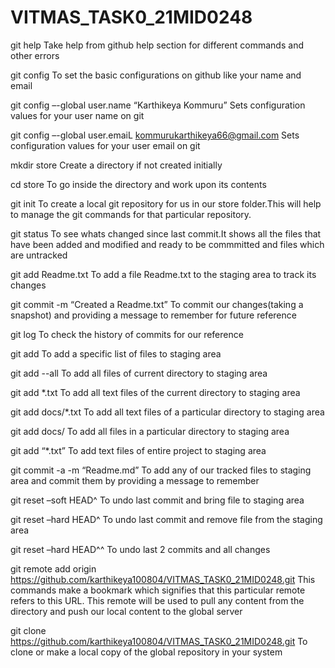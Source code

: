 # VITMAS_TASK0_21MID0248
git help
Take help from github help section for different commands and other errors 

git config
To set the basic configurations on github like your name and email
 
git config –-global user.name “Karthikeya Kommuru”
Sets configuration values for your user name on git  

git config –-global user.emaiL kommurukarthikeya66@gmail.com
Sets configuration values for your user email on git

mkdir store
Create a directory if not created initially

cd store
To go inside the directory and work upon its contents

git init
To create a local git repository for us in our store folder.This will help to manage the git commands for that particular repository. 

git status
To see whats changed since last commit.It shows all the files that have been added and modified and ready to be commmitted and files which are untracked 

git add Readme.txt
To add a file Readme.txt to the staging area to track its changes

git commit -m “Created a Readme.txt”
To commit our changes(taking a snapshot) and providing a message to remember for future reference

git log
To check the history of commits for our reference

git add
To add a specific list of files to staging area

git add --all
To add all files of current directory to staging area

git add *.txt
To add all text files of the current directory to staging area

git add docs/*.txt
To add all text files of a particular directory to staging area

git add docs/
To add all files in a particular directory to staging area

git add “*.txt”
To add text files of entire project to staging area

git commit -a -m “Readme.md”
To add any of our tracked files to staging area and commit them by providing a message to remember

git reset –soft HEAD^
To undo last commit and bring file to staging area

git reset –hard HEAD^
To undo last commit and remove file from the staging area

git reset –hard HEAD^^
To undo last 2 commits and all changes

git remote add origin https://github.com/karthikeya100804/VITMAS_TASK0_21MID0248.git
This commands make a bookmark which signifies that this particular remote refers to this URL. 
This remote will be used to pull any content from the directory and push our local content to the global server

git clone https://github.com/karthikeya100804/VITMAS_TASK0_21MID0248.git
To clone or make a local copy of the global repository in your system 

